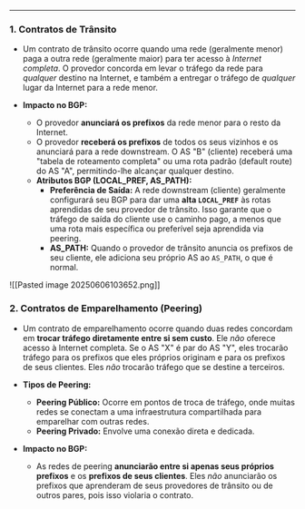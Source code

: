 

---
### **1. Contratos de Trânsito** 
- Um contrato de trânsito ocorre quando uma rede (geralmente menor) paga a outra rede (geralmente maior) para ter acesso à _Internet completa_. O provedor concorda em levar o tráfego da rede para _qualquer_ destino na Internet, e também a entregar o tráfego de _qualquer_ lugar da Internet para a rede menor.

- **Impacto no BGP:**
    - O provedor **anunciará os prefixos** da rede menor para o resto da Internet.
    - O provedor **receberá os prefixos** de todos os seus vizinhos e os anunciará para a rede downstream. O AS "B" (cliente) receberá uma "tabela de roteamento completa" ou uma rota padrão (default route) do AS "A", permitindo-lhe alcançar qualquer destino.
    - **Atributos BGP (LOCAL_PREF, AS_PATH):**
        - **Preferência de Saída:** A rede downstream (cliente) geralmente configurará seu BGP para dar uma **alta `LOCAL_PREF`** às rotas aprendidas de seu provedor de trânsito. Isso garante que o tráfego de saída do cliente use o caminho pago, a menos que uma rota mais específica ou preferível seja aprendida via peering.
        - **AS_PATH:** Quando o provedor de trânsito anuncia os prefixos de seu cliente, ele adiciona seu próprio AS ao `AS_PATH`, o que é normal.


![[Pasted image 20250606103652.png]]

### 2. Contratos de Emparelhamento (Peering)
- Um contrato de emparelhamento ocorre quando duas redes concordam em **trocar tráfego diretamente entre si sem custo**. Ele _não_ oferece acesso à Internet completa. Se o AS "X" é par do AS "Y", eles trocarão tráfego para os prefixos que eles próprios originam e para os prefixos de seus clientes. Eles _não_ trocarão tráfego que se destine a terceiros.

- **Tipos de Peering:**
    - **Peering Público:** Ocorre em pontos de troca de tráfego, onde muitas redes se conectam a uma infraestrutura compartilhada para emparelhar com outras redes.
    - **Peering Privado:** Envolve uma conexão direta e dedicada.

- **Impacto no BGP:**
    - As redes de peering **anunciarão entre si apenas seus próprios prefixos** e os **prefixos de seus clientes**. Eles _não_ anunciarão os prefixos que aprenderam de seus provedores de trânsito ou de outros pares, pois isso violaria o contrato.
